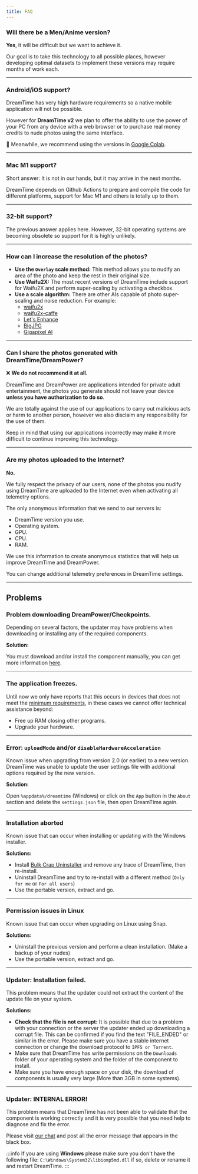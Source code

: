 ```yaml
---
title: FAQ
---
```


### Will there be a Men/Anime version?

**Yes**, it will be difficult but we want to achieve it.

Our goal is to take this technology to all possible places, however developing optimal datasets to implement these versions may require months of work each.

---

### Android/iOS support?

DreamTime has very high hardware requirements so a native mobile application will not be possible.

However for **DreamTime v2** we plan to offer the ability to use the power of your PC from any device with a web browser or to purchase real money credits to nude photos using the same interface.

🌟 Meanwhile, we recommend using the versions in [Google Colab](/docs/guide/google-colab).

---

### Mac M1 support?

Short answer: It is not in our hands, but it may arrive in the next months.

DreamTime depends on Github Actions to prepare and compile the code for different platforms, support for Mac M1 and others is totally up to them.

---

### 32-bit support?

The previous answer applies here. However, 32-bit operating systems are becoming obsolete so support for it is highly unlikely.

---

### How can I increase the resolution of the photos?

- **Use the `Overlay` scale method:** This method allows you to nudify an area of the photo and keep the rest in their original size.
- **Use Waifu2X:** The most recent versions of DreamTime include support for Waifu2X and perform super-scaling by activating a checkbox.
- **Use a scale algorithm:** There are other AIs capable of photo super-scaling and noise reduction. For example:
  - [waifu2x](http://waifu2x.udp.jp/)
  - [waifu2x-caffe](https://github.com/lltcggie/waifu2x-caffe/releases)
  - [Let's Enhance](https://letsenhance.io/)
  - [BigJPG](https://bigjpg.com/)
  - [Gigapixel AI](https://topazlabs.com/gigapixel-ai/)

---

### Can I share the photos generated with DreamTime/DreamPower?

❌ **We do not recommend it at all.**

DreamTime and DreamPower are applications intended for private adult entertainment, the photos you generate should not leave your device **unless you have authorization to do so**.

We are totally against the use of our applications to carry out malicious acts or harm to another person, however we also disclaim any responsibility for the use of them.

Keep in mind that using our applications incorrectly may make it more difficult to continue improving this technology.


---

### Are my photos uploaded to the Internet?

**No.**

We fully respect the privacy of our users, none of the photos you nudify using DreamTime are uploaded to the Internet even when activating all telemetry options.

The only anonymous information that we send to our servers is:

- DreamTime version you use.
- Operating system.
- GPU.
- CPU.
- RAM.

We use this information to create anonymous statistics that will help us improve DreamTime and DreamPower.

You can change additional telemetry preferences in DreamTime settings.

---
  
## Problems

### Problem downloading DreamPower/Checkpoints.

Depending on several factors, the updater may have problems when downloading or installing any of the required components.

**Solution:**

You must download and/or install the component manually, you can get more information [here](/docs/guide/updater#manual-update).

---

### The application freezes.

Until now we only have reports that this occurs in devices that does not meet the [minimum requirements](/docs/installation#requirements), in these cases we cannot offer technical assistance beyond:

- Free up RAM closing other programs.
- Upgrade your hardware.

---

### Error: `uploadMode` and/or `disableHardwareAcceleration`

Known issue when upgrading from version 2.0 (or earlier) to a new version. DreamTime was unable to update the user settings file with additional options required by the new version.

**Solution:**

Open `%appdata%/dreamtime` (Windows) or click on the `App` button in the `About` section and delete the `settings.json` file, then open DreamTime again.

---

### Installation aborted

Known issue that can occur when installing or updating with the Windows installer.

**Solutions:**

- Install [Bulk Crap Uninstaller](https://www.bcuninstaller.com/) and remove any trace of DreamTime, then re-install.
- Uninstall DreamTime and try to re-install with a different method (`Only for me` or `For all users`)
- Use the portable version, extract and go.

---

### Permission issues in Linux

Known issue that can occur when upgrading on Linux using Snap.

**Solutions:**

- Uninstall the previous version and perform a clean installation. (Make a backup of your nudes)
- Use the portable version, extract and go.

---

### Updater: Installation failed.

This problem means that the updater could not extract the content of the update file on your system.

**Solutions:**

- **Check that the file is not corrupt:** It is possible that due to a problem with your connection or the server the updater ended up downloading a corrupt file. This can be confirmed if you find the text "FILE_ENDED" or similar in the error. Please make sure you have a stable internet connection or change the download protocol to `IPFS or Torrent`.
- Make sure that DreamTime has write permissions on the `Downloads` folder of your operating system and the folder of the component to install.
- Make sure you have enough space on your disk, the download of components is usually very large (More than 3GB in some systems).

---

### Updater: INTERNAL ERROR!

This problem means that DreamTime has not been able to validate that the component is working correctly and it is very possible that you need help to diagnose and fix the error.

Please visit [our chat](https://chat.dreamnet.tech) and post all the error message that appears in the black box.

:::info
If you are using **Windows** please make sure you don't have the following file: `C:\Windows\System32\libiomp5md.dll` if so, delete or rename it and restart DreamTime.
:::
